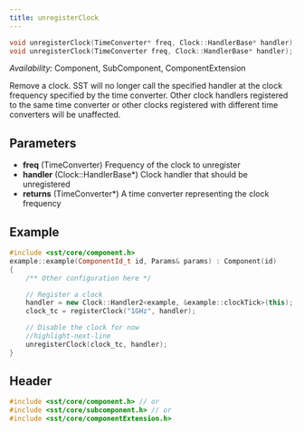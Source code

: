 ```yaml
---
title: unregisterClock
---
```


```cpp
void unregisterClock(TimeConverter* freq, Clock::HandlerBase* handler); // Deprecated in SST 15.0
void unregisterClock(TimeConverter freq, Clock::HandlerBase* handler);
```
*Availability:* Component, SubComponent, ComponentExtension

Remove a clock. SST will no longer call the specified handler at the clock frequency specified by the time converter. Other clock handlers registered to the same time converter or other clocks registered with different time converters will be unaffected.


## Parameters
* **freq** (TimeConverter) Frequency of the clock to unregister
* **handler** (Clock::HandlerBase*) Clock handler that should be unregistered
* **returns** (TimeConverter*) A time converter representing the clock frequency


## Example

<!--- SOURCE_CODE: None --->
```cpp
#include <sst/core/component.h>
example::example(ComponentId_t id, Params& params) : Component(id) 
{
    /** Other configuration here */

    // Register a clock
    handler = new Clock::Handler2<example, &example::clockTick>(this);
    clock_tc = registerClock("1GHz", handler);

    // Disable the clock for now
    //highlight-next-line
    unregisterClock(clock_tc, handler);
}
```

## Header
```cpp
#include <sst/core/component.h> // or
#include <sst/core/subcomponent.h> // or
#include <sst/core/componentExtension.h>
```
